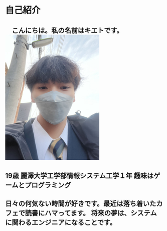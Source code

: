 # 自己紹介
 　こんにちは。私の名前はキエトです。
 <img src="IMG_1211.jpg" alt="自分の写真" width="300" height="400">
 ---
 19歳
 麗澤大学工学部情報システム工学１年
 趣味はゲームとプログラミング
 ---
 日々の何気ない時間が好きです。最近は落ち着いたカフェで読書にハマってます。
 将来の夢は、システムに関わるエンジニアになることです。
 ---
 

